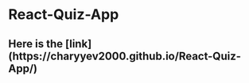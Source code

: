 <h1>React-Quiz-App</h1>

<h2>Here is the [link](https://charyyev2000.github.io/React-Quiz-App/)</h2>
